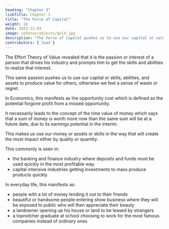 ```yaml
---
heading: "Chapter 3"
linkTitle: Chapter 3
title: "The Force of Capital"
weight: 18
date: 2023-11-03
image: /photos/objects/gold.jpg
description: "The Force of Capital pushes us to use our capital or value-producing assets."
contributors: ['Juan']
---
```



The Effort Theory of Value revealed that it is the passion or interest of a person that drives his industry and prompts him to get the skills and abilities to realize that interest.

This same passion pushes us to use our capital or skills, abilities, and  assets to produce value for others, otherwise we feel a sense of waste or regret.

In Economics, this manifests as the opportunity cost which is defined as the potential forgone profit from a missed opportunity.

It necessarily leads to the concept of the time value of money which says that a sum of money is worth more now than the same sum will be at a future date, due to its earnings potential in the interim.

This makes us use our money or assets or skills in the way that will create the most impact either by quality or quantity. 

This commonly is seen in:
- the banking and finance industry where deposits and funds must be used quickly in the most profitable way. 
- capital intensive industries getting investments to mass produce products quickly

In everyday life, this manifests as:
- people with a lot of money lending it out to their friends 
- beautiful or handsome people entering show business where they will be exposed to public who will then appreciate their beauty
- a landowner opening up his house or land to be leased by strangers
- a topnotcher graduate at school choosing to work for the most famous companies instead of ordinary ones 

